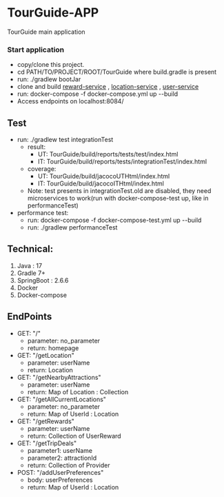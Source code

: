 # TourGuide-APP

TourGuide main application

### Start application

* copy/clone this project.
* cd PATH/TO/PROJECT/ROOT/TourGuide where build.gradle is present
* run: ./gradlew bootJar
* clone and build [reward-service](https://gitlab.com/t10016/tourGuideRewardService)
  , [location-service](https://gitlab.com/t10016/tourGuideLocationService)
  , [user-service](https://gitlab.com/t10016/tourGuideUserService)
* run: docker-compose -f docker-compose.yml up --build
* Access endpoints on localhost:8084/

## Test

* run: ./gradlew test integrationTest
    * result:
        * UT: TourGuide/build/reports/tests/test/index.html
        * IT: TourGuide/build/reports/tests/integrationTest/index.html
    * coverage:
        * UT: TourGuide/build/jacocoUTHtml/index.html
        * IT: TourGuide/build/jacocoITHtml/index.html
    * Note: test presents in integrationTest.old are disabled, they need microservices to work(run with
      docker-compose-test up, like in performanceTest)
* performance test:
    * run: docker-compose -f docker-compose-test.yml up --build
    * run: ./gradlew performanceTest

## Technical:

1. Java : 17
2. Gradle 7+
3. SpringBoot : 2.6.6
4. Docker
5. Docker-compose

## EndPoints

* GET: "/"
    * parameter: no_parameter
    * return: homepage
* GET: "/getLocation"
    * parameter: userName
    * return: Location
* GET: "/getNearbyAttractions"
    * parameter: userName
    * return: Map of Location : Collection<GetNearbyAttractionDto>
* GET: "/getAllCurrentLocations"
    * parameter: no_parameter
    * return: Map of UserId : Location
* GET: "/getRewards"
    * parameter: userName
    * return: Collection of UserReward
* GET: "/getTripDeals"
    * parameter1: userName
    * parameter2: attractionId
    * return: Collection of Provider
* POST: "/addUserPreferences"
    * body: userPreferences
    * return: Map of UserId : Location
